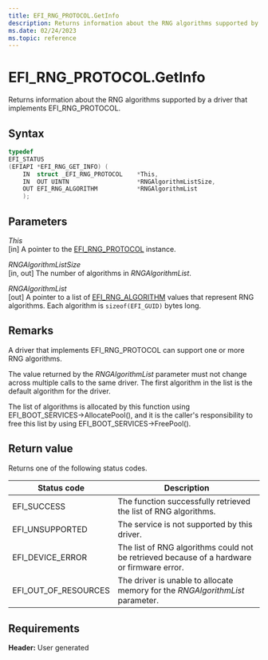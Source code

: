 ```yaml
---
title: EFI_RNG_PROTOCOL.GetInfo
description: Returns information about the RNG algorithms supported by a driver that implements EFI_RNG_PROTOCOL.
ms.date: 02/24/2023
ms.topic: reference
---
```


# EFI_RNG_PROTOCOL.GetInfo

Returns information about the RNG algorithms supported by a driver that implements EFI_RNG_PROTOCOL.

## Syntax

```cpp
typedef
EFI_STATUS
(EFIAPI *EFI_RNG_GET_INFO) (
    IN  struct _EFI_RNG_PROTOCOL    *This,
    IN  OUT UINTN                   *RNGAlgorithmListSize,
    OUT EFI_RNG_ALGORITHM           *RNGAlgorithmList
    );
```

## Parameters

*This*  
[in] A pointer to the [EFI_RNG_PROTOCOL](efi-rng-protocol.md) instance.

*RNGAlgorithmListSize*  
[in, out] The number of algorithms in *RNGAlgorithmList*.

*RNGAlgorithmList*  
[out] A pointer to a list of [EFI_RNG_ALGORITHM](efi-display-power-state.md) values that represent RNG algorithms. Each algorithm is `sizeof(EFI_GUID)` bytes long.

## Remarks

A driver that implements EFI_RNG_PROTOCOL can support one or more RNG algorithms.

The value returned by the *RNGAlgorithmList* parameter must not change across multiple calls to the same driver. The first algorithm in the list is the default algorithm for the driver.

The list of algorithms is allocated by this function using EFI_BOOT_SERVICES-&gt;AllocatePool(), and it is the caller's responsibility to free this list by using EFI_BOOT_SERVICES-&gt;FreePool().

## Return value

Returns one of the following status codes.

| Status code | Description |
|--|--|
| EFI_SUCCESS | The function successfully retrieved the list of RNG algorithms. |
| EFI_UNSUPPORTED | The service is not supported by this driver. |
| EFI_DEVICE_ERROR | The list of RNG algorithms could not be retrieved because of a hardware or firmware error. |
| EFI_OUT_OF_RESOURCES | The driver is unable to allocate memory for the *RNGAlgorithmList* parameter. |

## Requirements

**Header:** User generated

